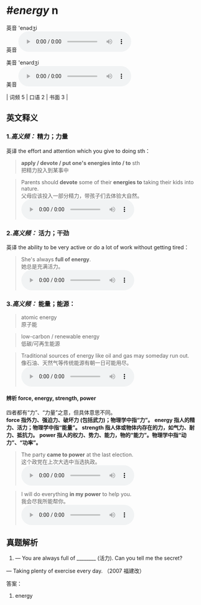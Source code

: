 # ***\#energy*** n
英音 'enədʒi  
英音
<audio src="./media/energy-B.aac" controls="controls"></audio>

美音 'enərdʒi  
美音
<audio src="./media/energy.aac" controls="controls"></audio>



| 词频 5 | 口语 2 | 书面 3 |  

英文释义
---
### 1.*高义频：* **精力；力量**  
英译 the effort and attention which you give to doing sth：

 > **apply / devote / put one's energies into / to** sth  
 > 把精力投入到某事中    

 > Parents should **devote** some of their **energies to** taking their kids into nature.  
 > 父母应该投入一部分精力，带孩子们去体验大自然。    
<audio src="./media/Parents should 317补录_AAC.aac" controls="controls"></audio>

### 2.*高义频：* **活力；干劲**  
英译 the ability to be very active or do a lot of work without getting tired：

 > She's always **full of energy**.  
 > 她总是充满活力。    
<audio src="./media/energy-2.aac" controls="controls"></audio>

### 3.*高义频：* **能量；能源：**  

 > atomic energy   
 > 原子能    

 > low-carbon / renewable energy  
 > 低碳/可再生能源    

 > Traditional sources of energy like oil and gas may someday run out.   
 > 像石油、天然气等传统能源有朝一日可能用尽。    
<audio src="./media/energy-3.aac" controls="controls"></audio>

#### 辨析 force, energy, strength, power
四者都有“力”、“力量”之意，但具体意思不同。  
**force 指外力、强迫力、破坏力 (包括武力)；物理学中指“力”。** 
**energy 指人的精力、活力；物理学中指“能量”。** 
**strength 指人体或物体内存在的力，如气力、耐力、抵抗力。** 
**power 指人的权力、势力、能力，物的“能力”。物理学中指“动力”、“功率”。** 
 > The party **came to power** at the last election.  
 > 这个政党在上次大选中当选执政。    
<audio src="./media/The party came to317补录_AAC.aac" controls="controls"></audio>

 > I will do everything **in my power** to help you.  
 > 我会尽我所能帮你。    
<audio src="./media/I will do everything in my _AAC.aac" controls="controls"></audio>



真题解析
---
1. — You are always full of ________ (活力). Can you tell me the secret?
— Taking plenty of exercise every day.  （2007 福建改）  

答案：
1. energy  

